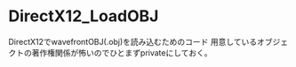 # DirectX12_LoadOBJ
DirectX12でwavefrontOBJ(.obj)を読み込むためのコード
用意しているオブジェクトの著作権関係が怖いのでひとまずprivateにしておく。